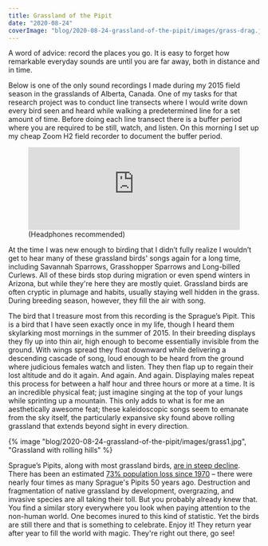```yaml
---
title: Grassland of the Pipit
date: "2020-08-24"
coverImage: "blog/2020-08-24-grassland-of-the-pipit/images/grass-drag.jpg"
---
```


A word of advice: record the places you go. It is easy to forget how remarkable everyday sounds are until you are far away, both in distance and in time.

Below is one of the only sound recordings I made during my 2015 field season in the grasslands of Alberta, Canada. One of my tasks for that research project was to conduct line transects where I would write down every bird seen and heard while walking a predetermined line for a set amount of time. Before doing each line transect there is a buffer period where you are required to be still, watch, and listen. On this morning I set up my cheap Zoom H2 field recorder to document the buffer period.

<div class="center">
    <figure>
        <iframe width="100%" height="166" scrolling="no" frameborder="no" allow="autoplay" src="https://w.soundcloud.com/player/?url=https%3A//api.soundcloud.com/tracks/880917784&color=%2386a1b0&auto_play=false&hide_related=false&show_comments=true&show_user=true&show_reposts=false&show_teaser=true"></iframe>
        <figcaption>(Headphones recommended)</figcaption>
    </figure>
</div>

At the time I was new enough to birding that I didn’t fully realize I wouldn’t get to hear many of these grassland birds' songs again for a long time, including Savannah Sparrows, Grasshopper Sparrows and Long-billed Curlews. All of these birds stop during migration or even spend winters in Arizona, but while they're here they are mostly quiet. Grassland birds are often cryptic in plumage and habits, usually staying well hidden in the grass. During breeding season, however, they fill the air with song.

The bird that I treasure most from this recording is the Sprague’s Pipit. This is a bird that I have seen exactly once in my life, though I heard them skylarking most mornings in the summer of 2015. In their breeding displays they fly up into thin air, high enough to become essentially invisible from the ground. With wings spread they float downward while delivering a descending cascade of song, loud enough to be heard from the ground where judicious females watch and listen. They then flap up to regain their lost altitude and do it again. And again. And again. Displaying males repeat this process for between a half hour and three hours or more at a time. It is an incredible physical feat; just imagine singing at the top of your lungs while sprinting up a mountain. This only adds to what is for me an aesthetically awesome feat; these kaleidoscopic songs seem to emanate from the sky itself, the particularly expansive sky found above rolling grassland that extends beyond sight in every direction.

<div class="med-width">
{% image "blog/2020-08-24-grassland-of-the-pipit/images/grass1.jpg", "Grassland with rolling hills" %}
</div>

Sprague’s Pipits, along with most grassland birds, [are in steep decline](https://www.3billionbirds.org/). There has been an estimated [73% population loss since 1970](https://partnersinflight.org/species/spragues-pipit/) – there were nearly four times as many Sprague's Pipits 50 years ago. Destruction and fragmentation of native grassland by development, overgrazing, and invasive species are all taking their toll. But you probably already knew that. You find a similar story everywhere you look when paying attention to the non-human world. One becomes inured to this kind of statistic. Yet the birds are still there and that is something to celebrate. Enjoy it! They return year after year to fill the world with magic. They're right out there, go see!